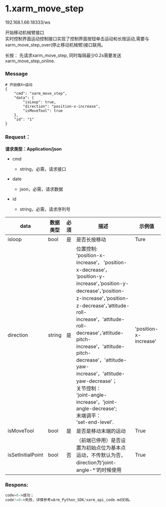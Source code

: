 
# 1.xarm\_move\_step

192.168.1.66:18333/ws

开始移动机械臂接口\
实时控制界面运动控制接口实现了控制界面按钮单击运动和长按运动,需要与xarm\_move\_step\_over(停止移动机械臂)接口联用。

长按： 先请求xarm\_move\_step, 同时每隔最少0.2s需要发送xarm\_move\_step\_online.

### **Message** 

```applescript
# 开始做X+运动
{
    "cmd": "xarm_move_step",
    "data": {
        "isLoop": true,
        "direction": "position-x-increase",
        "isMoveTool": true
    },
    "id": "1"
}
```



### Request：

**请求类型：Application/json**

* cmd
  * string，必需，请求接口
  
* date
  * json，必需，请求数据
  
* id
  * string，必需，请求序列号
  
    

|  data    | 数据类型  |  必须    |           描述           | 示例值 |
| ---------- | ------------- | ----------|------------------------ |----------|
| isloop | bool | 是 | 是否长按移动 | Ture |
| direction | string | 是 | 位置控制:<br/>'position-x-increase’， 'position-x-decrease’， ’position-y-increase’，’position-y-decrease’，’position-z-increase’，’position-z-decrease’，’attitude-roll-increase’，'attitude-roll-decrease'，’attitude-pitch-increase’，'attitude-pitch-decrease'，'attitude-yaw-increase'，'attitude-yaw-decrease'；<br/>关节控制：<br/>'joint-angle-increase'，'joint-angle-decrease';<br/>末端调平：<br/>'set-end-level'. | 'position-x-increase’ |
| isMoveTool | bool | 是 | 是否是移动末端的运动 | True |
| isSetInitialPoint | bool | 否 | （前端已停用）是否设置为初始点位为基本点运动，不传默认为否，direction为'joint-angle-*’的时候使用 | True                  |

### Respons:

```php
code=0->成功；
code!=0->失败，详情参考xArm_Python_SDK/xarm_api_code.md文档。
```
